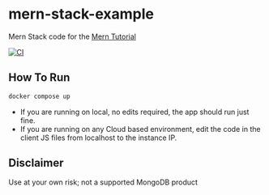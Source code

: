 # mern-stack-example
Mern Stack code for the [Mern Tutorial](https://www.mongodb.com/languages/mern-stack-tutorial)

[![CI](https://github.com/mongodb-developer/mern-stack-example/actions/workflows/main.yaml/badge.svg)](https://github.com/mongodb-developer/mern-stack-example/actions/workflows/main.yaml)

## How To Run
```bash
docker compose up
```

- If you are running on local, no edits required, the app should run just fine.
- If you are running on any Cloud based environment, edit the code in the client JS files from localhost to the instance IP.

## Disclaimer

Use at your own risk; not a supported MongoDB product
